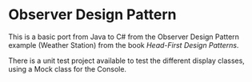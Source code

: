 # Observer Design Pattern

This is a basic port from Java to C# from the Observer Design Pattern example (Weather Station) from the book _Head-First Design Patterns_.

There is a unit test project available to test the different display classes, using a Mock class for the Console.
